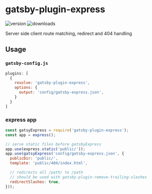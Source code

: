 # gatsby-plugin-express

![version](https://img.shields.io/npm/v/gatsby-plugin-express.svg)
![downloads](https://img.shields.io/npm/dt/gatsby-plugin-express.svg)

Server side client route matching, redirect and 404 handling

## Usage

### `gatsby-config.js`

```javascript
plugins: [
  {
    resolve: 'gatsby-plugin-express',
    options: {
      output: 'config/gatsby-express.json',
    }
  }
]
```

### express app

```javascript
const gatsyExpress = require('gatsby-plugin-express');
const app = express();

// serve static files before gatsbyExpress
app.use(express.static('public/'));
app.use(gatsyExpress('config/gatsby-express.json', {
  publicDir: 'public/',
  template: 'public/404/index.html',

  // redirects all /path/ to /path
  // should be used with gatsby-plugin-remove-trailing-slashes
  redirectSlashes: true,
}));
```
